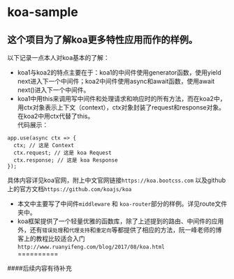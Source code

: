 # koa-sample
这个项目为了解koa更多特性应用而作的样例。<br>
---------
以下记录一点本人对koa基本的了解：
* koa1与koa2的特点主要在于：koa1的中间件使用generator函数，使用yield next进入下一个中间件；koa2中间件使用async和await函数，使用await next()进入下一个中间件。
* koa1中用this来调用写中间件和处理请求和响应时的所有方法，而在koa2中，用ctx对象表示上下文（context），ctx对象封装了request和response对象。在koa2中用ctx代替了this。<br>
代码展示：
```
app.use(async ctx => {
  ctx; // 这是 Context
  ctx.request; // 这是 koa Request
  ctx.response; // 这是 koa Response
});
```
具体内容详见koa官网，附上中文官网链接` https://koa.bootcss.com ` 以及github上的官方文档` https://github.com/koajs/koa `<br>
* 本文中主要写了中间件`middleware` 和 `koa-router`部分的样例。详见route文件夹中。
* koa框架提供了一个轻量优雅的函数库，除了上述提到的路由、中间件的应用外，还有`错误处理`和`代理支持`和`重定向`等都提供了相应的方法，阮一峰老师的博客上的教程比较适合入门 `http://www.ruanyifeng.com/blog/2017/08/koa.html`<br>
==========

####后续内容有待补充
